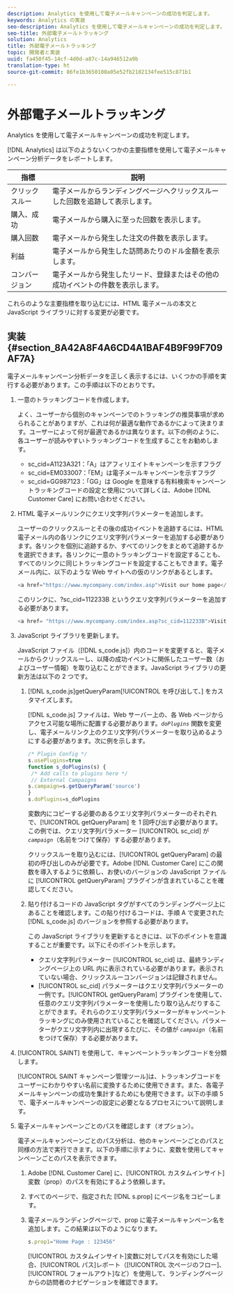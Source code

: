 ```yaml
---
description: Analytics を使用して電子メールキャンペーンの成功を判定します。
keywords: Analytics の実装
seo-description: Analytics を使用して電子メールキャンペーンの成功を判定します。
seo-title: 外部電子メールトラッキング
solution: Analytics
title: 外部電子メールトラッキング
topic: 開発者と実装
uuid: fa450f45-14cf-4d0d-a87c-14a946512a9b
translation-type: ht
source-git-commit: 86fe1b3650100a05e52fb2102134fee515c871b1

---
```



# 外部電子メールトラッキング

Analytics を使用して電子メールキャンペーンの成功を判定します。

[!DNL Analytics] は以下のようないくつかの主要指標を使用して電子メールキャンペーン分析データをレポートします。

| 指標 | 説明 |
|---|---|
| クリックスルー | 電子メールからランディングページへクリックスルーした回数を追跡して表示します。 |
| 購入、成功 | 電子メールから購入に至った回数を表示します。 |
| 購入回数 | 電子メールから発生した注文の件数を表示します。 |
| 利益 | 電子メールから発生した訪問あたりのドル金額を表示します。 |
| コンバージョン | 電子メールから発生したリード、登録またはその他の成功イベントの件数を表示します。 |

これらのような主要指標を取り込むには、HTML 電子メールの本文と JavaScript ライブラリに対する変更が必要です。

## 実装{#section_8A42A8F4A6CD4A1BAF4B9F99F709AF7A}

電子メールキャンペーン分析データを正しく表示するには、いくつかの手順を実行する必要があります。この手順は以下のとおりです。

1. 一意のトラッキングコードを作成します。

   よく、ユーザーから個別のキャンペーンでのトラッキングの推奨事項が求められることがありますが、これは何が最適な動作であるかによって決まります。ユーザーによって何が最適であるかは異なります。以下の例のように、各ユーザーが読みやすいトラッキングコードを生成することをお勧めします。

   * sc_cid=A1123A321：「A」はアフィリエイトキャンペーンを示すフラグ
   * sc_cid=EM033007：「EM」は電子メールキャンペーンを示すフラグ
   * sc_cid=GG987123：「GG」は Google を意味する有料検索キャンペーン
   トラッキングコードの設定と使用について詳しくは、Adobe [!DNL Customer Care] にお問い合わせください。

1. HTML 電子メールリンクにクエリ文字列パラメーターを追加します。

   ユーザーのクリックスルーとその後の成功イベントを追跡するには、HTML 電子メール内の各リンクにクエリ文字列パラメーターを追加する必要があります。各リンクを個別に追跡するか、すべてのリンクをまとめて追跡するかを選択できます。各リンクに一意のトラッキングコードを設定することも、すべてのリンクに同じトラッキングコードを設定することもできます。電子メール内に、以下のような Web サイトへの仮のリンクがあるとします。

   ```js
   <a href="https://www.mycompany.com/index.asp">Visit our home page</a>
   ```

   このリンクに、?sc_cid=112233B というクエリ文字列パラメーターを追加する必要があります。

   ```js
   <a href= "https://www.mycompany.com/index.asp?sc_cid=112233B">Visit our home page</a>
   ```

1. JavaScript ライブラリを更新します。

   JavaScript ファイル（[!DNL s_code.js]）内のコードを変更すると、電子メールからクリックスルーし、以降の成功イベントに関係したユーザー数（およびユーザー情報）を取り込むことができます。JavaScript ライブラリの更新方法は以下の 2 つです。

   1. [!DNL s_code.js]getQueryParam[!UICONTROL  を呼び出して、] をカスタマイズします。

      [!DNL s_code.js] ファイルは、Web サーバー上の、各 Web ページからアクセス可能な場所に配置する必要があります。*`doPlugins`* 関数を変更し、電子メールリンク上のクエリ文字列パラメーターを取り込めるようにする必要があります。次に例を示します。

      ```js
      /* Plugin Config */ 
      s.usePlugins=true 
      function s_doPlugins(s) { 
       /* Add calls to plugins here */ 
       // External Campaigns 
      s.campaign=s.getQueryParam('source') 
      } 
      s.doPlugins=s_doPlugins 
      ```

      変数内にコピーする必要のあるクエリ文字列パラメーターのそれぞれで、[!UICONTROL getQueryParam] を 1 回呼び出す必要があります。この例では、クエリ文字列パラメーター [!UICONTROL sc_cid] が  *`campaign`*（名前をつけて保存）する必要があります。

      クリックスルーを取り込むには、[!UICONTROL getQueryParam] の最初の呼び出しのみが必要です。Adobe [!DNL Customer Care] にこの関数を導入するように依頼し、お使いのバージョンの JavaScript ファイルに [!UICONTROL getQueryParam] プラグインが含まれていることを確認してください。

   1. 貼り付けるコードの JavaScript タグがすべてのランディングページ上にあることを確認します。この貼り付けるコードは、手順 A で変更された [!DNL s_code.js] のバージョンを参照する必要があります。

      この JavaScript ライブラリを更新するときには、以下のポイントを意識することが重要です。以下にそのポイントを示します。

      * クエリ文字列パラメーター [!UICONTROL sc_cid] は、最終ランディングページ上の URL 内に表示されている必要があります。表示されていない場合、クリックスルーコンバージョンは記録されません。
      * [!UICONTROL sc_cid] パラメーターはクエリ文字列パラメーターの一例です。[!UICONTROL getQueryParam] プラグインを使用して、任意のクエリ文字列パラメーターを使用したり取り込んだりすることができます。それらのクエリ文字列パラメーターがキャンペーントラッキングにのみ使用されていることを確認してください。パラメーターがクエリ文字列内に出現するたびに、その値が  *`campaign`*（名前をつけて保存）する必要があります。

1. [!UICONTROL SAINT] を使用して、キャンペーントラッキングコードを分類します。

   [!UICONTROL SAINT キャンペーン管理ツール]は、トラッキングコードをユーザーにわかりやすい名前に変換するために使用できます。また、各電子メールキャンペーンの成功を集計するためにも使用できます。以下の手順 5 で、電子メールキャンペーンの設定に必要となるプロセスについて説明します。

1. 電子メールキャンペーンごとのパスを確認します（オプション）。

   電子メールキャンペーンごとのパス分析は、他のキャンペーンごとのパスと同様の方法で実行できます。以下の手順に示すように、変数を使用してキャンペーンごとのパスを表示できます。

   1. Adobe [!DNL Customer Care] に、[!UICONTROL カスタムインサイト]変数（prop）のパスを有効にするよう依頼します。

   1. すべてのページで、指定された [!DNL s.prop] にページ名をコピーします。
   1. 電子メールランディングページで、prop に電子メールキャンペーン名を追加します。この結果は以下のようになります。

      ```js
      s.prop1="Home Page : 123456"
      ```

      [!UICONTROL カスタムインサイト]変数に対してパスを有効にした場合、[!UICONTROL パス]レポート（[!UICONTROL 次ページのフロー]、[!UICONTROL フォールアウト]など）を使用して、ランディングページからの訪問者のナビゲーションを確認できます。

